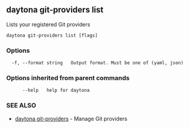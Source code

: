 ## daytona git-providers list

Lists your registered Git providers

```
daytona git-providers list [flags]
```

### Options

```
  -f, --format string   Output format. Must be one of (yaml, json)
```

### Options inherited from parent commands

```
      --help   help for daytona
```

### SEE ALSO

* [daytona git-providers](daytona_git-providers.md)	 - Manage Git providers

